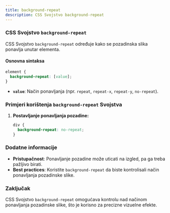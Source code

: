 ```yaml
---
title: background-repeat
description: CSS Svojstvo background-repeat
---
```


### CSS Svojstvo `background-repeat`

CSS Svojstvo `background-repeat` određuje kako se pozadinska slika ponavlja unutar elementa.

#### Osnovna sintaksa

```css
element {
  background-repeat: [value];
}
```

- **`value`**: Način ponavljanja (npr. `repeat`, `repeat-x`, `repeat-y`, `no-repeat`).

### Primjeri korištenja `background-repeat` Svojstva

1. **Postavljanje ponavljanja pozadine:**

   ```css
   div {
     background-repeat: no-repeat;
   }
   ```

### Dodatne informacije

- **Pristupačnost**: Ponavljanje pozadine može uticati na izgled, pa ga treba pažljivo birati.
- **Best practices**: Koristite `background-repeat` da biste kontrolisali način ponavljanja pozadinske slike.

### Zaključak

CSS Svojstvo `background-repeat` omogućava kontrolu nad načinom ponavljanja pozadinske slike, što je korisno za precizne vizuelne efekte.
